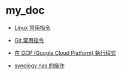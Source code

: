 # my_doc

- [Linux 常用指令](./01_linux/README.md)

- [Git 常用指令](./02_git/README.md)

- [在 GCP (Google Cloud Platform) 執行程式](./03_gcp/README.md)

- [synology nas 的操作](./04_synology/README.md)
